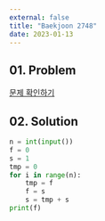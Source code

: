 ```yaml
---
external: false
title: "Baekjoon 2748"
date: 2023-01-13
---
```


## 01. Problem

[문제 확인하기](https://www.acmicpc.net/problem/2748)

## 02. Solution

```Python
n = int(input())
f = 0
s = 1
tmp = 0
for i in range(n):
    tmp = f
    f = s
    s = tmp + s
print(f)
```
